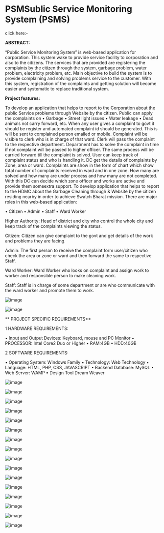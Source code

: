 # PSMSublic Service Monitoring System (PSMS)

click here:-



**ABSTRACT:**
                            
“Public Service Monitoring System” is web-based application for corporation. 
This system wake to provide service facility to corporation and also to the citizens. The 
services that are provided are registering the complaints by the citizen through the 
system, garbage problem, water problem, electricity problem, etc. Main objective to 
build the system is to provide complaining and solving problems service to the 
customer. With this system, registration of the complaints and getting solution will 
become easier and systematic to replace traditional system.


**Project features:**

To develop an application that helps to report to the Corporation about the public Service problems through Website by the citizen.
Public can apply the complaints on
• Garbage
• Street light issues
• Water leakage
• Dead animals not carry forward, etc. 
When any user gives a complaint to govt it should be register and automated complaint id should be generated. This is will be sent to complained person emailed or mobile. Complaint will be visible to clerk who is in charge of that ward. Clerk will pass the complaint to the respective department. Department has to solve the complaint in time if not complaint will be passed to higher officer. The same process will be carried forward till the complaint is solved.
User can keep track of complaint status and who is handling it. DC get the details of complaints by Zone, area or ward. Complaints are show in the form of chart which show total number of complaints received in ward and in one zone. How many are solved and how many are under process and how many are not completed. With this DC can decide which zone officer and works are active and provide them someextra support.
To develop application that helps to report to the HDMC about the Garbage Cleaning through & 
Website by the citizen residing nearby in order to achieve Swatch Bharat mission.
There are major roles in this web-based application:

• Citizen
• Admin
• Staff
• Ward Worker

Higher Authority: Head of district and city who control the whole city and keep track of the complaints viewing the status.

Citizen: Citizen can give complaint to the govt and get details of the work and problems they are facing.

Admin: The first person to receive the complaint form user/citizen who check the area or zone or ward and then forward the same to respective Staff.

Ward Worker: Ward Worker who looks on complaint and assign work to worker and 
responsible person to make cleaning work.

Staff: Staff is in charge of some department or are who communicate with the ward worker and 
promote them to work.

![image](https://user-images.githubusercontent.com/46531471/157437909-16799388-b159-40ae-9d8f-375c37f5b707.png)

![image](https://user-images.githubusercontent.com/46531471/157437975-61756d7b-21be-4b03-aba7-30a5cd688769.png)



** PROJECT SPECIFIC REQUIREMENTS**

1 HARDWARE REQUIREMENTS:

▪ Input and Output Devices: Keyboard, mouse and PC Monitor
▪ PROCESSOR: Intel Core2 Duo or Higher 
▪ RAM:4GB
▪ HDD:40GB

2 SOFTWARE REQUIREMENTS:

▪ Operating System: Windows Family
▪ Technology: Web Technology
▪ Language: HTML, PHP, CSS, JAVASCRIPT
▪ Backend Database: MySQL
▪ Web Server: WAMP
▪ Design Tool Dream Weaver

![image](https://user-images.githubusercontent.com/46531471/157438411-a54b1d01-db78-41e6-993b-4f51aaafba10.png)

![image](https://user-images.githubusercontent.com/46531471/157438504-d9038758-b03d-4442-a3ec-55a14e9937d0.png)


![image](https://user-images.githubusercontent.com/46531471/157438528-3d8a0bc8-a72c-4dca-9e21-eb2079b14c99.png)

![image](https://user-images.githubusercontent.com/46531471/157438557-70442634-93e5-43c2-bd92-6d87266f650c.png)

![image](https://user-images.githubusercontent.com/46531471/157438571-45c5bb15-6900-486c-ba0c-828a2ab3fc93.png)

![image](https://user-images.githubusercontent.com/46531471/157438584-493a7bbd-19ed-44a1-81da-77f0fc35185c.png)

![image](https://user-images.githubusercontent.com/46531471/157438618-34c02c00-fc95-40b3-9749-2f0624c2c28d.png)

![image](https://user-images.githubusercontent.com/46531471/157438639-0a6a210f-abaf-4def-97ad-08b1f179d89b.png)

![image](https://user-images.githubusercontent.com/46531471/157438658-62d7dde0-1ae6-4f85-a037-587de49b53bc.png)

![image](https://user-images.githubusercontent.com/46531471/157438678-9b1433dd-2dd5-43dc-b328-8006a0112474.png)


![image](https://user-images.githubusercontent.com/46531471/157438694-016270a6-e300-4c8d-bf52-53ba77b99b6c.png)


![image](https://user-images.githubusercontent.com/46531471/157438713-69853a66-34d5-4ca5-b690-80d80e9018c4.png)

![image](https://user-images.githubusercontent.com/46531471/157438729-33dd4e24-ec29-4ba8-89b1-b754fa7e3209.png)

![image](https://user-images.githubusercontent.com/46531471/157438744-bbd9a0ef-a030-4ff2-a988-2a60e93dd8c6.png)

![image](https://user-images.githubusercontent.com/46531471/157438757-d44ee4e0-d3ac-4b8a-99c8-650e0a8e96c1.png)

![image](https://user-images.githubusercontent.com/46531471/157438775-087f9c9e-d15e-4863-88e4-b48b366d1ae0.png)


